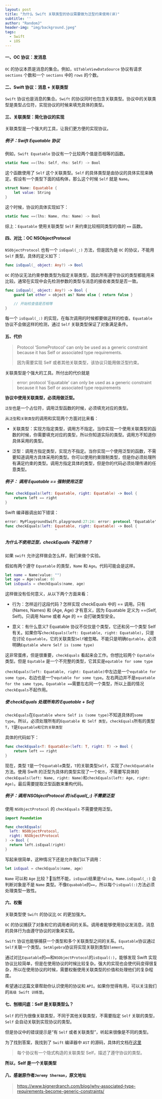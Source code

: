 ```yaml
---
layout: post
title: "为什么 Swift 关联类型的协议需要做为泛型约束使用(译)"
subtitle: ''
author: "RandomJ"
header-img: "img/background.jpeg"
tags:
  - Swift
  - iOS
---
```


#### 一、OC 协议：发消息

`OC` 的协议本质是消息的集合。例如，`UITableViewDataSource` 协议有请求 `sections` 个数和一个 `sections` 中的 `rows` 的个数。

#### 二、Swift 协议：消息 + 关联类型

`Swift` 协议也是消息的集合。`Swift` 的协议同时也包含关联类型。协议中的关联类型是类型占位符，实现协议的时候来填充具体的类型。

#### 三、关联类型：简化协议的实现

关联类型是一个强大的工具，让我们更方便的实现协议。

##### 例子：Swift Equatable 协议

例如，`Swift Equatable` 协议有一个比较两个值是否相等的函数。

```swift
static func ==(lhs: Self, rhs: Self) -> Bool
```

这个函数使用了 `Self` 这个关联类型。`Self` 的具体类型是由协议的具体实现来确定。假设有一个类型下面的结构体，那么这个时候 `Self` 就是 `Name`。

```swift
struct Name: Equatable {
	let value: String
}
```

这个时候，协议的具体实现如下：
```swift
static func ==(lhs: Name, rhs: Name) -> Bool
```
综上：`Equatable` 使用关联类型 `Self` 来约束比较相同类型的值的 `==` 函数。

#### 四、对比：OC NSObjectProtocol

`NSObjectProtocol` 也有一个 `isEqual(_:)` 方法，但是因为是 `OC` 的协议，不能用 `Self` 类型。具体的定义如下：

```swift
func isEqual(_ object: Any?) -> Bool		
```

`OC` 的协议无法约束参数类型为指定关联类型，因此所有遵守协议的类型都能用来比较。通常在实现中会先检测参数的类型与消息的接收者类型是否一致。
```swift
func isEqual(_ object: Any?) -> Bool {
	guard let other = object as? Name else { return false } 
	
	// 开始检查值是否相等
}
```
每一个 `isEqual(_:)` 的实现，在每次调用的时候都要做这样的检查。`Equatable` 协议不会做这样的检测，通过 `Self` 关联类型保证了对象满足条件。

#### 五、代价

> Protocol ‘SomeProtocol’ can only be used as a generic constraint because it has Self or associated type requirements.
> 
> 因为需要实现 Self 或者其他关联类型，该协议只能用做泛型约束。

关联类型是个强大的工具。所付出的代价就是

> error: protocol 'Equatable' can only be used as a generic constraint because it has Self or associated type requirements

**协议中使用关联类型，必须用做泛型。**

`泛型`也是一个占位符，调用泛型函数的时候，必须填充对应的类型。

从`泛型`和`关联类型`的调用和实现两个方面对比来看：

*   关联类型：实现方指定类型，调用方不指定。当你实现一个使用关联类型的函数的时候，你需要填充对应的类型，所以你知道实际的类型。调用方不知道你具体采用的类型。

*   泛型：调用方指定类型，实现方不指定。当你实现一个使用泛型的函数，不需要知道调用方具体采用的类型。你可以使用约束限制类型，但是你必须处理所有满足约束的类型。调用方指定具体的类型，但是你的代码必须处理传递的任意类型。

##### 例子： 调用 Equatable == 强制使用泛型

```swift
func checkEquals(left: Equatable, right: Equatable) -> Bool {
	return left == right
}
```

Swift 编译器调出如下错误：

```swift
error: MyPlaygroundSwift.playground:27:24: error: protocol 'Equatable' can only be used as a generic constraint because it has Self or associated type requirements
func checkEquals(left: Equatable, right: Equatable) -> Bool {
                       ^
```

##### 为什么不使用泛型，checkEquals 不起作用？

如果 `swift` 允许这样做会怎么样，我们来做个实验。

假如有两个遵守 `Equatable` 的类型，`Name` 和 `Age`。代码可能会是这样。

```swift
let name = Name(value: "")
let age = Age(value: 0)
let isEquals = checkEquals(name, age)
```

这样做没有任何意义，从以下两个方面来看：

*   行为：怎样运行这段代码？怎样实现 checkEquals 中的 == 调用。只有 (Names, Names) 和 (Age, Age) 才有意义，因为 Equatable 定义为 ==(Self, Self)。只调用 Name 或者 Age 的 == 会打破类型安全。

*   意义：有什么意义? Equatable 协议不仅仅是个类型，它还和另一个类型 Self 有关。如果你写`checkEquals(left: Equatable, right: Equatable)`，只是在讨论 `Equatable`，它的关联类型`Self`被忽略。不能只是明确`Equtable`，必须明确`Equtable where Self is (some type)`

这非常蛋疼，但是很重要，`checkEquals` 看起来会工作。你想比较两个 `Equtable` 类型。但是 `Equtable` 是一个不完整的类型，它其实是`equtable for some type`

`checkEquals(left: Equatable, right: Equatable)`中左边是一个`equtable for some type`，右边也是一个`equtable for some type`。左右两边并不是`equatable for the same type`。`Equatable ==`需要左右同一个类型，所以上面的情况`checkEquals`不起作用。

##### 使 checkEquals 处理所有的 Equatable + Self

`checkEquals`在`Equatable where Self is (some type)`不知道具体的`some type`。所以，必须处理所有的`Equatable 和 Self 类型`，`checkEquals`所有的类型`T`，`T`是`Equatable和它的关联类型`

具体的代码如下：

```swift
func checkEquals<T: Equatable>(left: T, right: T) -> Bool {
	return left == right
}
```

现在，类型 `T`是一个`Equatable`类型，`T`的关联类型`Self`，实现了`checkEquatable`方法。使用 Swift 的泛型为具体的类型实现了一个`配方`，不需要写具体的`checkEquals(left: Name, right: Name)`和`checkEquals(left: Age, right: Age)`。最后需要提取泛型函数来重构代码。

##### 例子：调用 NSObjectProtocol 的 isEqual(_:) 不需要泛型

使用 `NSObjectProtocol` 的 `checkEquals` 不需要使用泛型。

```swift
import Foundation

func checkEquals(
  left: NSObjectProtocol,
  right: NSObjectProtocol
) -> Bool {
  return left.isEqual(right)
}
```

写起来很简单，这种情况下还是允许我们以下调用：

```swift
let isEqual = checkEquals(name, age)
```

`Name` 可以和 `Age` 比较？当然不能，`isEqual`结果是`false`。`Name.isEqual(_:)` 会判断对象是不是 `Name` 类型。不像`Equabable`的`==`，所以每个`isEqual(:)`方法必须处理类型一致性。

#### 六、权衡

关联类型使 `Swift` 的协议比 `OC` 的更加强大。

`OC` 的协议捕获了对象和它的调用者间的关系。调用者能够使用协议发消息，消息的具体行为由遵守协议的对象来实现。

`Swift` 协议也能够捕获一个类型和多个关联类型之间的关系。`Equatable`协议通过`Self`关联一个类型。`SetAlgebra`协议将实现关联到类型`Element`。

通过对比`Equatable`的`==`和`NSObjectProtocol`的`isEqual(:)`，能够发现 Swift 实现协议比较简单，但是在使用协议的时候比较复杂。强大的实现也会使代码变得很复杂，所以在使用协议的时候，需要权衡使用关联类型的价值和处理他们的复杂程度。

希望通过这篇文章帮助你认识使用的协议和 `API`。如果你觉得有用，可以关注我们的`高级 Swift 训练营`。

#### 七、刨根问底：Self 是关联类型么？

`Self` 的行为很像关联类型，不同于其他关联类型，不需要指定 `Self` 关联的类型，`Self` 会自动关联到实现协议的类型。

但是协议中的错误提示是“有 `Self` 或者关联类型”，听起来很像是不同的类型。

为了找到答案，我找到了 `Swift` 编译器中 `AST` 的源码，具体的文档在[这里](https://github.com/apple/swift/blob/ebd701c4b72e29ea3e42c6a906bc46e136ebaaad/include/swift/AST/Decl.h#L2589-L2590)

> 每个协议有一个隐式构造的关联类型 Self，描述了遵守协议的类型。

**所以，Self 是一个关联类型**

#### 八、感谢原作者`Jeremy Sherman`，原文地址
> https://www.bignerdranch.com/blog/why-associated-type-requirements-become-generic-constraints/